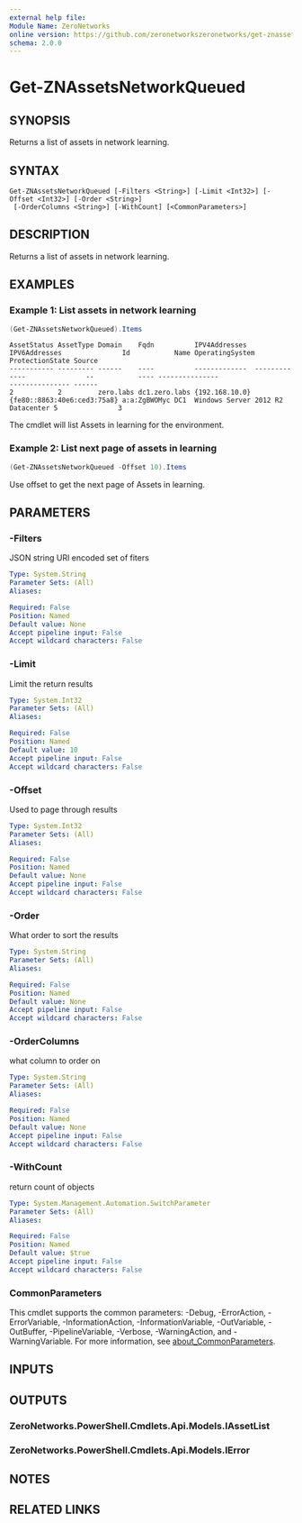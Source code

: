```yaml
---
external help file:
Module Name: ZeroNetworks
online version: https://github.com/zeronetworkszeronetworks/get-znassetsnetworkqueued
schema: 2.0.0
---
```


# Get-ZNAssetsNetworkQueued

## SYNOPSIS
Returns a list of assets in network learning.

## SYNTAX

```
Get-ZNAssetsNetworkQueued [-Filters <String>] [-Limit <Int32>] [-Offset <Int32>] [-Order <String>]
 [-OrderColumns <String>] [-WithCount] [<CommonParameters>]
```

## DESCRIPTION
Returns a list of assets in network learning.

## EXAMPLES

### Example 1: List assets in network learning
```powershell
(Get-ZNAssetsNetworkQueued).Items
```

```output
AssetStatus AssetType Domain    Fqdn          IPV4Addresses  IPV6Addresses               Id           Name OperatingSystem                   ProtectionState Source
----------- --------- ------    ----          -------------  -------------               --           ---- ---------------                   --------------- ------
2           2         zero.labs dc1.zero.labs {192.168.10.0} {fe80::8863:40e6:ced3:75a8} a:a:ZgBWOMyc DC1  Windows Server 2012 R2 Datacenter 5               3
```

The cmdlet will list Assets in learning for the environment.

### Example 2: List next page of assets in learning
```powershell
(Get-ZNAssetsNetworkQueued -Offset 10).Items
```

Use offset to get the next page of Assets in learning.

## PARAMETERS

### -Filters
JSON string URI encoded set of fiters

```yaml
Type: System.String
Parameter Sets: (All)
Aliases:

Required: False
Position: Named
Default value: None
Accept pipeline input: False
Accept wildcard characters: False
```

### -Limit
Limit the return results

```yaml
Type: System.Int32
Parameter Sets: (All)
Aliases:

Required: False
Position: Named
Default value: 10
Accept pipeline input: False
Accept wildcard characters: False
```

### -Offset
Used to page through results

```yaml
Type: System.Int32
Parameter Sets: (All)
Aliases:

Required: False
Position: Named
Default value: None
Accept pipeline input: False
Accept wildcard characters: False
```

### -Order
What order to sort the results

```yaml
Type: System.String
Parameter Sets: (All)
Aliases:

Required: False
Position: Named
Default value: None
Accept pipeline input: False
Accept wildcard characters: False
```

### -OrderColumns
what column to order on

```yaml
Type: System.String
Parameter Sets: (All)
Aliases:

Required: False
Position: Named
Default value: None
Accept pipeline input: False
Accept wildcard characters: False
```

### -WithCount
return count of objects

```yaml
Type: System.Management.Automation.SwitchParameter
Parameter Sets: (All)
Aliases:

Required: False
Position: Named
Default value: $true
Accept pipeline input: False
Accept wildcard characters: False
```

### CommonParameters
This cmdlet supports the common parameters: -Debug, -ErrorAction, -ErrorVariable, -InformationAction, -InformationVariable, -OutVariable, -OutBuffer, -PipelineVariable, -Verbose, -WarningAction, and -WarningVariable. For more information, see [about_CommonParameters](http://go.microsoft.com/fwlink/?LinkID=113216).

## INPUTS

## OUTPUTS

### ZeroNetworks.PowerShell.Cmdlets.Api.Models.IAssetList

### ZeroNetworks.PowerShell.Cmdlets.Api.Models.IError

## NOTES

## RELATED LINKS

